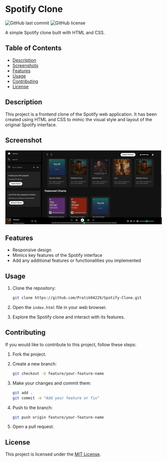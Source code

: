 # Spotify Clone

![GitHub last commit](https://img.shields.io/github/last-commit/Pratik94229/Spotify-Clone)
![GitHub license](https://img.shields.io/github/license/Pratik94229/Spotify-Clone)

A simple Spotify clone built with HTML and CSS.

## Table of Contents

- [Description](#description)
- [Screenshots](#screenshots)
- [Features](#features)
- [Usage](#usage)
- [Contributing](#contributing)
- [License](#license)

## Description

This project is a frontend clone of the Spotify web application. It has been created using HTML and CSS to mimic the visual style and layout of the original Spotify interface.

## Screenshot
![Alt text](/assets/spotify.png?raw=true "Optional Title")


## Features

- Responsive design
- Mimics key features of the Spotify interface
- Add any additional features or functionalities you implemented

## Usage

1. Clone the repository:

   ```bash
   git clone https://github.com/Pratik94229/Spotify-Clone.git
   ```

2. Open the `index.html` file in your web browser.

3. Explore the Spotify clone and interact with its features.

## Contributing

If you would like to contribute to this project, follow these steps:

1. Fork the project.

2. Create a new branch:

   ```bash
   git checkout -b feature/your-feature-name
   ```

3. Make your changes and commit them:

   ```bash
   git add .
   git commit -m "Add your feature or fix"
   ```

4. Push to the branch:

   ```bash
   git push origin feature/your-feature-name
   ```

5. Open a pull request.

## License

This project is licensed under the [MIT License](LICENSE).

